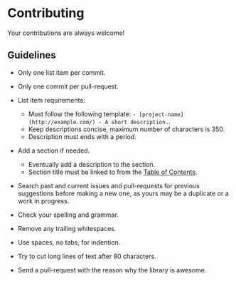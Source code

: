 # Contributing

Your contributions are always welcome!


## Guidelines

- Only one list item per commit.

- Only one commit per pull-request.

- List item requirements:

  - Must follow the following template:
  `- [project-name](http://example.com/) - A short description.`.
  - Keep descriptions concise, maximum number of characters is 350.
  - Description must ends with a period.

- Add a section if needed.

  - Eventually add a description to the section.
  - Section title must be linked to from the [Table of
  Contents](README.md#contents).

- Search past and current issues and pull-requests for previous suggestions
before making a new one, as yours may be a duplicate or a work in progress.

- Check your spelling and grammar.

- Remove any trailing whitespaces.

- Use spaces, no tabs, for indention.

- Try to cut long lines of text after 80 characters.

- Send a pull-request with the reason why the library is awesome.
